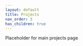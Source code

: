 ```yaml
---
layout: default
title: Projects
nav_order: 3
has_children: true
---
```


Placeholder for main projects page
